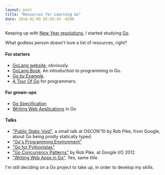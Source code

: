 ```yaml
---
layout: post
title: "Resources for Learning Go"
date: 2014-01-05 05:59:43 -0200
---
```


Keeping up with [New Year resolutions](/blog/2014/01/01/first/),
I started studying [Go](http://golang.org).

What godless person doesn't love a list of resources, right?

#### For starters  

- [GoLang website](http://golang.org), obviously.
- [GoLang Book](http://www.golang-book.com/). An introduction to programming in Go.
- [Go by Example](https://gobyexample.com/).
- [A Tour Of Go](http://tour.golang.org/) for programmers. 

#### For grown-ups

- [Go Specification](http://golang.org/ref/spec)
- [Writing Web Applications](http://golang.org/doc/articles/wiki/) in Go

#### Talks 

- ["Public Static Void"](http://www.youtube.com/watch?v=5kj5ApnhPAE), a small
talk at OSCON'10 by Rob Pike, from Google, about Go being prodly statically
typed.
- ["Go's Programming Environment"](https://vimeo.com/53221558)
- ["Go for Pythonistas"](https://www.youtube.com/watch?v=elu0VpLzJL8)
- ["Go Concurrency Patterns"](http://www.youtube.com/watch?v=gfMOD7tZAw4) by Rob Pike, at Google I/O 2012
- ["Writing Web Apps in Go"](http://www.youtube.com/watch?v=-i0hat7pdpk). Yes, same title.

I'm still deciding on a Go project to take up, in order to develop my skills.